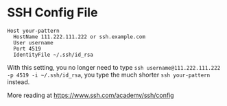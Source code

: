 # SSH Config File

```plain text title="~/.ssh/config"
Host your-pattern
  HostName 111.222.111.222 or ssh.example.com
  User username
  Port 4519
  IdentityFile ~/.ssh/id_rsa
```

With this setting, you no longer need to type `ssh username@111.222.111.222 -p 4519 -i ~/.ssh/id_rsa`, you type the much shorter `ssh your-pattern` instead.

More reading at https://www.ssh.com/academy/ssh/config
